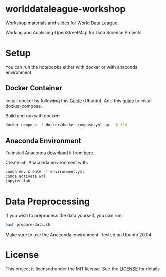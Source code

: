 # worlddataleague-workshop

Workshop materials and slides for [World Data League](https://www.worlddataleague.com/).

Working and Analysing OpenStreetMap for Data Science Projects

# Setup

You can run the notebooks either with docker or with anaconda environment.

## Docker Container

Install docker by following this [Guide](https://docs.docker.com/engine/install/ubuntu/) (Ubuntu). And this [guide](https://docs.docker.com/compose/install/) to install docker-compose.

Build and run with docker:

```bash
docker-compose -f docker/docker-compose.yml up --build
```
## Anaconda Environment

To install Anaconda download it from [here](https://www.anaconda.com/products/individual).

Create `wdl` Anaconda environment with:

```bash
conda env create -f environment.yml
conda activate wdl
jupyter-lab
```

# Data Preprocessing

If you wish to preprocess the data yourself, you can run:

```bash
bash prepare-data.sh
```

Make sure to use the Anaconda environment. Tested on Ubuntu 20.04.


# License 
This project is licensed under the MIT license. See the [LICENSE](LICENSE) for details.
